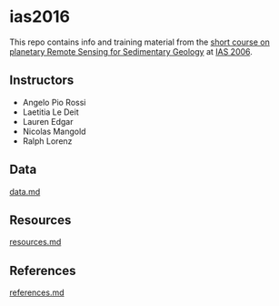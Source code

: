 # ias2016

This repo contains info and training material from the [short course on planetary Remote Sensing for Sedimentary Geology](http://openplanetary.github.io/ias2016/) at [IAS 2006](https://www.sedimentologists.org/ims2016). 

## Instructors
* Angelo Pio Rossi
* Laetitia Le Deit
* Lauren Edgar
* Nicolas Mangold
* Ralph Lorenz

## Data
[data.md](data.md)

## Resources
[resources.md](resources.md)

## References
[references.md](references.md)


